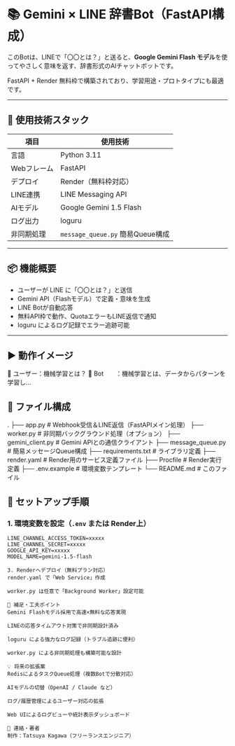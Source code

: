 # 📚 Gemini × LINE 辞書Bot（FastAPI構成）

このBotは、LINEで「〇〇とは？」と送ると、**Google Gemini Flash モデル**を使ってやさしく意味を返す、辞書形式のAIチャットボットです。

FastAPI + Render 無料枠で構築されており、学習用途・プロトタイプにも最適です。

---

## 🔧 使用技術スタック

| 項目         | 使用技術                         |
|--------------|----------------------------------|
| 言語         | Python 3.11                      |
| Webフレーム  | FastAPI                          |
| デプロイ     | Render（無料枠対応）            |
| LINE連携     | LINE Messaging API               |
| AIモデル     | Google Gemini 1.5 Flash          |
| ログ出力     | loguru                           |
| 非同期処理   | `message_queue.py` 簡易Queue構成 |

---

## 📦 機能概要

- ユーザーが LINE に「〇〇とは？」と送信  
- Gemini API（Flashモデル）で定義・意味を生成  
- LINE Botが自動応答  
- 無料API枠で動作、QuotaエラーもLINE返信で通知  
- loguru によるログ記録でエラー追跡可能  

---

## ▶️ 動作イメージ
👤 ユーザー：機械学習とは？
🤖 Bot　　：機械学習とは、データからパターンを学習し…

## 📁 ファイル構成

.
├── app.py # Webhook受信＆LINE返信（FastAPIメイン処理）
├── worker.py # 非同期バックグラウンド処理（オプション）
├── gemini_client.py # Gemini APIとの通信クライアント
├── message_queue.py # 簡易メッセージQueue構成
├── requirements.txt # ライブラリ定義
├── render.yaml # Render用のサービス定義ファイル
├── Procfile # Render実行定義
├── .env.example # 環境変数テンプレート
└── README.md # このファイル

## 🚀 セットアップ手順

### 1. 環境変数を設定（`.env` または Render上）

```env
LINE_CHANNEL_ACCESS_TOKEN=xxxxx
LINE_CHANNEL_SECRET=xxxxx
GOOGLE_API_KEY=xxxxx
MODEL_NAME=gemini-1.5-flash

3. Renderへデプロイ（無料プラン対応）
render.yaml で「Web Service」作成

worker.py は任意で「Background Worker」設定可能

📝 補足・工夫ポイント
Gemini Flashモデル採用で高速×無料な応答実現

LINEの応答タイムアウト対策で非同期設計済み

loguru による強力なログ記録（トラブル追跡に便利）

worker.py による非同期処理も構築可能な設計

💡 将来の拡張案
RedisによるタスクQueue処理（複数Botで分散対応）

AIモデルの切替（OpenAI / Claude など）

ログ/履歴管理によるユーザー対応の拡張

Web UIによるログビューや統計表示ダッシュボード

📮 連絡・著者
制作：Tatsuya Kagawa（フリーランスエンジニア）
